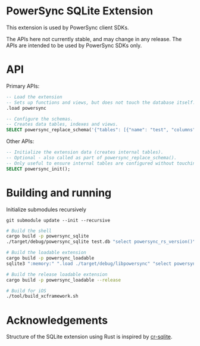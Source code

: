 # PowerSync SQLite Extension

This extension is used by PowerSync client SDKs.

The APIs here not currently stable, and may change in any release. The APIs are intended to be used by PowerSync SDKs only.

# API

Primary APIs:

```sql
-- Load the extension
-- Sets up functions and views, but does not touch the database itself.
.load powersync

-- Configure the schemas.
-- Creates data tables, indexes and views.
SELECT powersync_replace_schema('{"tables": [{"name": "test", "columns": [{"name": "name", "type": "text"}]}]}');

```

Other APIs:

```sql
-- Initialize the extension data (creates internal tables).
-- Optional - also called as part of powersync_replace_schema().
-- Only useful to ensure internal tables are configured without touching the schema.
SELECT powersync_init();

```

# Building and running

Initialize submodules recursively

```
git submodule update --init --recursive
```

```sh
# Build the shell
cargo build -p powersync_sqlite
./target/debug/powersync_sqlite test.db "select powersync_rs_version()"

# Build the loadable extension
cargo build -p powersync_loadable
sqlite3 ":memory:" ".load ./target/debug/libpowersync" "select powersync_rs_version()" #This requires sqlite3 installed

# Build the release loadable extension
cargo build -p powersync_loadable --release

# Build for iOS
./tool/build_xcframework.sh
```

# Acknowledgements

Structure of the SQLite extension using Rust is inspired by [cr-sqlite](https://github.com/vlcn-io/cr-sqlite/).
